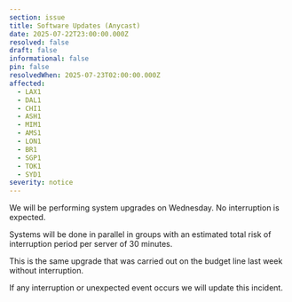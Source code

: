 ```yaml
---
section: issue
title: Software Updates (Anycast)
date: 2025-07-22T23:00:00.000Z
resolved: false
draft: false
informational: false
pin: false
resolvedWhen: 2025-07-23T02:00:00.000Z
affected:
  - LAX1
  - DAL1
  - CHI1
  - ASH1
  - MIM1
  - AMS1
  - LON1
  - BR1
  - SGP1
  - TOK1
  - SYD1
severity: notice
---
```

We will be performing system upgrades on Wednesday. No interruption is expected.

Systems will be done in parallel in groups with an estimated total risk of interruption period per server of 30 minutes.

This is the same upgrade that was carried out on the budget line last week without interruption.

If any interruption or unexpected event occurs we will update this incident.